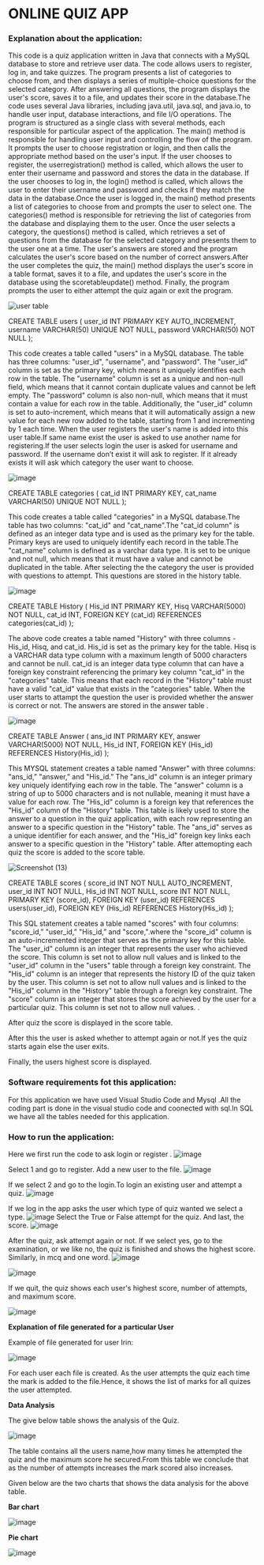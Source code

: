 # ONLINE QUIZ APP

### Explanation about the application:
This code is a quiz application written in Java that connects with a MySQL database to store and retrieve user data. The code allows users to register, log in, and take quizzes. The program presents a list of categories to choose from, and then displays a series of multiple-choice questions for the selected category. After answering all questions, the program displays the user's score, saves it to a file, and updates their score in the database.The code uses several Java libraries, including java.util, java.sql, and java.io, to handle user input, database interactions, and file I/O operations. The program is structured as a single class with several methods, each responsible for particular aspect of the application.
               The main() method is responsible for handling user input and controlling the flow of the program. It prompts the user to choose registration or login, and then calls the appropriate method based on the user's input. If the user chooses to register, the userregistration() method is called, which allows the user to enter their username and password and stores the data in the database. If the user chooses to log in, the login() method is called, which allows the user to enter their username and password and checks if they match the data in the database.Once the user is logged in, the main() method presents a list of categories to choose from and prompts the user to select one. The categories() method is responsible for retrieving the list of categories from the database and displaying them to the user. Once the user selects a category, the questions() method is called, which retrieves a set of questions from the database for the selected category and presents them to the user one at a time. The user's answers are stored and the program calculates the user's score based on the number of correct answers.After the user completes the quiz, the main() method displays the user's score in a table format, saves it to a file, and updates the user's score in the database using the scoretableupdate() method. Finally, the program prompts the user to either attempt the quiz again or exit the program.

![user table](https://user-images.githubusercontent.com/118044613/236454805-30dcf7f8-66a6-4ec5-a0e4-6898e1559252.png)


CREATE TABLE users (
   user_id INT PRIMARY KEY AUTO_INCREMENT,
  username VARCHAR(50) UNIQUE NOT NULL,
  password VARCHAR(50) NOT NULL
);


This code creates a table called "users" in a MySQL database. The table has three columns: "user_id", "username", and "password". The "user_id" column is set as the primary key, which means it uniquely identifies each row in the table. The "username" column is set as a unique and non-null field, which means that it cannot contain duplicate values and cannot be left empty. The "password" column is also non-null, which means that it must contain a value for each row in the table. Additionally, the "user_id" column is set to auto-increment, which means that it will automatically assign a new value for each new row added to the table, starting from 1 and incrementing by 1 each time.
When the user registers the user's name is added into this user table.If same name exist the user is asked to use another name for registering.If the user selects login the user is asked for username and password. If the username don’t exist it will ask to register. If it already exists it will ask which category the user want to choose.





![image](https://user-images.githubusercontent.com/118045058/236458117-b7ef0187-2c47-4379-b4a8-5ca6142dfc0c.png)




CREATE TABLE categories (
  cat_id INT PRIMARY KEY,
  cat_name VARCHAR(50) UNIQUE NOT NULL
);

This code creates a table called "categories" in a MySQL database.The table has two columns: "cat_id" and "cat_name".The "cat_id column" is defined as an integer data type and is used as the primary key for the table. Primary keys are used to uniquely identify each record in the table.The "cat_name" column is defined as a varchar data type. It is set to be unique and not null, which means that it must have a value and cannot be duplicated in the table.
After selecting the the category the user is provided with questions to attempt.
This questions are stored in the history table.

 ![image](https://user-images.githubusercontent.com/118045058/236458489-bb2d78f2-4319-4efe-888a-116fe9493e7b.png)





CREATE TABLE History (
  His_id INT PRIMARY KEY,
  Hisq VARCHAR(5000) NOT NULL,
  cat_id INT,
  FOREIGN KEY (cat_id)  REFERENCES categories(cat_id)
);

The above code creates a table named "History" with three columns - His_id, Hisq, and cat_id. His_id is set as the primary key for the table. Hisq is a VARCHAR data type column with a maximum length of 5000 characters and cannot be null. cat_id is an integer data type column that can have a foreign key constraint referencing the primary key column "cat_id" in the "categories" table. This means that each record in the "History" table must have a valid "cat_id" value that exists in the "categories" table.
When the user starts to attampt the question the user is provided whether the answer is correct or not.
The answers are stored in the answer table .

![image](https://user-images.githubusercontent.com/118061144/236459840-4df6aa3b-d3cf-4a96-85cb-5059c6358196.png)




CREATE TABLE Answer (
  ans_id INT PRIMARY KEY,
  answer VARCHAR(5000) NOT NULL,
  His_id INT,
  FOREIGN KEY (His_id)  REFERENCES History(His_id)
);


This MYSQL statement creates a table named "Answer" with three columns: "ans_id,” "answer,” and "His_id.” The "ans_id" column is an integer primary key uniquely identifying each row in the table. The "answer" column is a string of up to 5000 characters and is not nullable, meaning it must have a value for each row. The "His_id" column is a foreign key that references the "His_id" column of the "History" table. This table is likely used to store the answer to a question in the quiz application, with each row representing an answer to a specific question in the "History" table. The "ans_id" serves as a unique identifier for each answer, and the "His_id" foreign key links each answer to a specific question in the "History" table.
After attemopting each quiz the score is added to the score table.


![Screenshot (13)](https://user-images.githubusercontent.com/118061144/236459404-237efa59-dd00-46a7-89f6-8dae64ce3f73.png)




CREATE TABLE scores (
score_id INT NOT NULL AUTO_INCREMENT,
user_id INT NOT NULL,
His_id INT NOT NULL,
score INT NOT NULL,
PRIMARY KEY (score_id),
FOREIGN KEY (user_id) REFERENCES users(user_id),
FOREIGN KEY (His_id) REFERENCES History(His_id)
);



This SQL statement creates a  table named "scores" with four columns: "score_id,” "user_id,” "His_id,” and "score,".where the "score_id" column is an auto-incremented integer that serves as the primary key for this table. The "user_id" column is an integer that represents the user who achieved the score. This column is set not to allow null values and is linked to the "user_id" column in the "users" table through a foreign key constraint. The "His_id" column is an integer that represents the history ID of the quiz taken by the user. This column is set not to allow null values and is linked to the "His_id" column in the "History" table through a foreign key constraint. The "score" column is an integer that stores the score achieved by the user for a particular quiz. This column is set not to allow null values. .

After quiz the score is displayed in the score table.


After this the user is asked whether to attempt again or not.If yes the quiz starts again else the user exits.


Finally, the users highest score is displayed.




### Software requirements fot this application:
For this application we have used Visual Studio Code and Mysql .All the coding part is done in the visual studio code and coonected with sql.In SQL we have all the tables needed for this application.


### How to run the application:
Here we first run the code to ask login or register .
![image](https://github.com/EVANATD/OnlineQuizApp/assets/118061144/b109fdf6-e5c5-4247-b24d-55044c0bd3cb)

Select 1 and go to register. Add a new user to the file.
![image](https://github.com/EVANATD/OnlineQuizApp/assets/118061144/d260e6e3-254b-4b3c-a6cd-9f7e1bcab7cb)

If we select 2 and go to the login.To login an existing user and attempt a quiz.
![image](https://github.com/EVANATD/OnlineQuizApp/assets/118061144/b2a24b94-9139-43b6-b783-53a18f9b7fee)


If we log in the app asks the user which type of quiz wanted we select a type.
![image](https://github.com/EVANATD/OnlineQuizApp/assets/118061144/21a3fb1e-1d68-4054-9101-86f3a27aad99)
Select the True or False attempt for the quiz. And last, the score.
![image](https://github.com/EVANATD/OnlineQuizApp/assets/118061144/2b9712f9-a77f-40f8-b643-7c6d6dbdee1c)

After the quiz, ask attempt again or not. If we select yes, go to the examination, or we like no, the quiz is finished and shows the highest score.
Similarly, in mcq and one word.
![image](https://github.com/EVANATD/OnlineQuizApp/assets/118061144/7daad3ef-999f-44ba-89ac-550e4b2c9aa1)

![image](https://github.com/EVANATD/OnlineQuizApp/assets/118061144/9b775aa0-4b24-4add-81fc-1189975f5d69)


If we quit, the quiz shows each user's highest score, number of attempts, and maximum score.


![image](https://github.com/EVANATD/OnlineQuizApp/assets/118061144/839b5cf1-7130-407b-8a04-0bc07b76fc40)

**Explanation of file generated for a particular User**


Example of file generated for user Irin:

![image](https://github.com/EVANATD/OnlineQuizApp/assets/118045058/c21c409a-d9e4-4be8-97ab-46d9f7c76f53)

For each user each file is created.
As the user attempts the quiz each time the mark  is added to the file.Hence, it shows the list of marks for all quizes the user attempted.

**Data Analysis**

The give below table shows the analysis of the Quiz.

![image](https://github.com/EVANATD/OnlineQuizApp/assets/118045058/4cae70cb-3628-4dc3-b9a1-05d750911935)

The table contains all the users name,how many times he attempted the quiz and the maximum score he secured.From this table we conclude that as the number of attempts increases the mark scored also increases.


Given below are the two charts that shows the data analysis for the above table.

**Bar chart**

![image](https://github.com/EVANATD/OnlineQuizApp/assets/118045058/352a036b-6a05-4f8b-bbb7-0e6b7b704487)

**Pie chart**

![image](https://github.com/EVANATD/OnlineQuizApp/assets/118045058/24a13d54-d086-4445-a00b-9c9558a80245)














